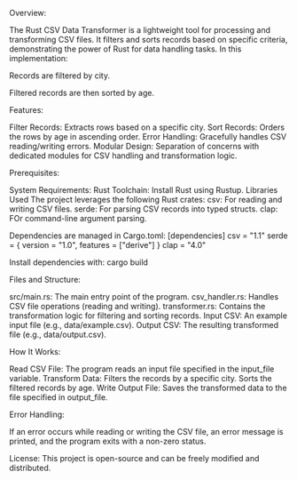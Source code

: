 Overview:

The Rust CSV Data Transformer is a lightweight tool for processing and transforming CSV files. It filters and sorts records based on specific criteria, demonstrating the power of Rust for data handling tasks. In this implementation:

Records are filtered by city.

Filtered records are then sorted by age.

Features:

Filter Records: Extracts rows based on a specific city.
Sort Records: Orders the rows by age in ascending order.
Error Handling: Gracefully handles CSV reading/writing errors.
Modular Design: Separation of concerns with dedicated modules for CSV handling and transformation logic.

Prerequisites:

System Requirements:
Rust Toolchain: Install Rust using Rustup.
Libraries Used
The project leverages the following Rust crates:
csv: For reading and writing CSV files.
serde: For parsing CSV records into typed structs.
clap: FOr command-line argument parsing.

Dependencies are managed in Cargo.toml:
[dependencies]
csv = "1.1"
serde = { version = "1.0", features = ["derive"] }
clap = "4.0"

Install dependencies with: cargo build

Files and Structure:

src/main.rs: The main entry point of the program.
csv_handler.rs: Handles CSV file operations (reading and writing).
transformer.rs: Contains the transformation logic for filtering and sorting records.
Input CSV: An example input file (e.g., data/example.csv).
Output CSV: The resulting transformed file (e.g., data/output.csv).

How It Works:

Read CSV File:
The program reads an input file specified in the input_file variable.
Transform Data:
Filters the records by a specific city.
Sorts the filtered records by age.
Write Output File:
Saves the transformed data to the file specified in output_file.

Error Handling:

If an error occurs while reading or writing the CSV file, an error message is printed, and the program exits with a non-zero status.

License: This project is open-source and can be freely modified and distributed.

